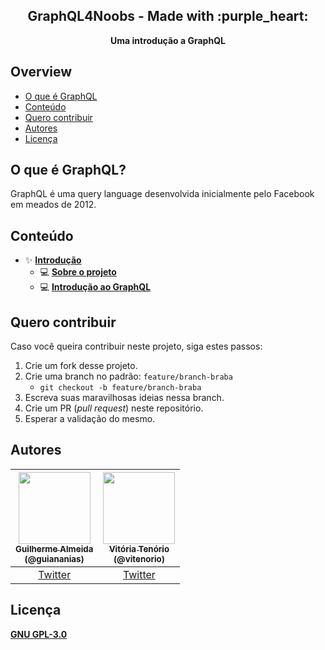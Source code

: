 <div align="center">
  <h2>GraphQL4Noobs - Made with :purple_heart:</h2>
  <strong>Uma introdução a GraphQL</strong>
</div>

## Overview

- [O que é GraphQL](#o-que-é-graphQL?)
- [Conteúdo](#conteúdo)
- [Quero contribuir](#quero-contribuir)
- [Autores](#autores)
- [Licença](#licença)

## O que é GraphQL?

GraphQL é uma query language desenvolvida inicialmente pelo Facebook em meados de 2012.

## Conteúdo

- :sparkles: **[Introdução](https://github.com/guiananias/graphql4noobs/tree/master/content/1%20-%20Introdução)**
    - :computer: **[Sobre o projeto](https://github.com/guiananias/graphql4noobs/tree/master/content/1%20-%20Introdução/1.1%20-%20Sobre%20o%20projeto.md)**
    - :computer: **[Introdução ao GraphQL](https://github.com/guiananias/graphql4noobs/blob/master/content/1%20-%20Introdu%C3%A7%C3%A3o/1.2%20-%20Introdu%C3%A7%C3%A3o%20ao%20GraphQL.md)**

## Quero contribuir

Caso você queira contribuir neste projeto, siga estes passos:

1. Crie um fork desse projeto.
2. Crie uma branch no padrão: `feature/branch-braba`
    - `git checkout -b feature/branch-braba`
3. Escreva suas maravilhosas ideias nessa branch.
4. Crie um PR (*pull request*) neste repositório.
5. Esperar a validação do mesmo.

## Autores

| [<img src="https://avatars2.githubusercontent.com/u/47952043?s=460&u=5a6916079cd87c57d1a6c1fe4d670f5d5d655c62&v=4" width=115><br><sub>Guilherme Almeida<br />(@guiananias)</sub>](https://github.com/guiananias) | [<img src="https://avatars3.githubusercontent.com/u/37668315?v=4" width=115><br><sub>Vitória Tenório<br />(@vitenorio)</sub>](https://github.com/vitenorio) |
| :---: | :---: |
| [Twitter](https://twitter.com/noghartt) |[Twitter](https://twitter.com/_vitenorio) |

## Licença

**[GNU GPL-3.0](https://www.gnu.org/licenses/gpl-3.0.html)**
 
 
 
